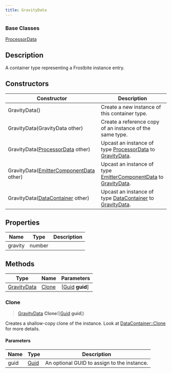 ```yaml
---
title: GravityData
---
```

### Base Classes

[ProcessorData](ProcessorData)

## Description

A container type representing a Frostbite instance entry.

## Constructors

| Constructor                                                            | Description                                                                                                   |
| ---------------------------------------------------------------------- | ------------------------------------------------------------------------------------------------------------- |
| GravityData()                                                          | Create a new instance of this container type.                                                                 |
| GravityData(GravityData other)                                         | Create a reference copy of an instance of the same type.                                                      |
| GravityData([ProcessorData](ProcessorData) other)                      | Upcast an instance of type [ProcessorData](ProcessorData) to [GravityData](GravityData).                      |
| GravityData([EmitterComponentData](EmitterComponentData) other)        | Upcast an instance of type [EmitterComponentData](EmitterComponentData) to [GravityData](GravityData).        |
| GravityData([DataContainer](/vext/ref/shared/class/datacontainer) other) | Upcast an instance of type [DataContainer](/vext/ref/shared/class/datacontainer) to [GravityData](GravityData). |

## Properties

| Name    | Type   | Description |
| ------- | ------ | ----------- |
| gravity | number |             |

## Methods

| Type                       | Name            | Parameters                                     |
| -------------------------- | --------------- | ---------------------------------------------- |
| [GravityData](GravityData) | [Clone](#clone) | \[[Guid](/vext/ref/shared/class/guid) **guid**\] |

### Clone

> [GravityData](GravityData) **Clone**(\[[Guid](/vext/ref/shared/class/guid) **guid**\])

Creates a shallow-copy clone of the instance. Look at [DataContainer::Clone](/vext/ref/shared/class/datacontainer#clone) for more details.

#### Parameters

| Name | Type         | Description                                 |
| ---- | ------------ | ------------------------------------------- |
| guid | [Guid](Guid) | An optional GUID to assign to the instance. |
